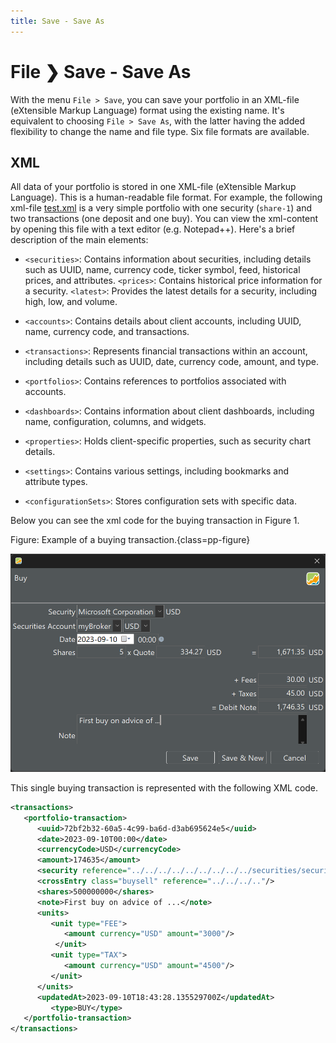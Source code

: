 ```yaml
---
title: Save - Save As
---
```


# File &#10095; Save - Save As

With the menu `File > Save`, you can save your portfolio in an XML-file (eXtensible Markup Language) format using the existing name. It's equivalent to choosing `File > Save As`, with the latter having the added flexibility to change the name and file type. Six file formats are available.

## XML

All data of your portfolio is stored in one XML-file (eXtensible Markup Language). This is a human-readable file format. For example, the following xml-file [test.xml](../../assets/test.xml) is a very simple portfolio with one security (`share-1`) and two transactions (one deposit and one buy). You can view the xml-content by opening this file with a text editor (e.g. Notepad++). Here's a brief description of the main elements:

- `<securities>`: Contains information about securities, including details such as UUID, name, currency code, ticker symbol, feed, historical prices, and attributes.
    `<prices>`: Contains historical price information for a security.
    `<latest>`: Provides the latest details for a security, including high, low, and volume.

- `<accounts>`: Contains details about client accounts, including UUID, name, currency code, and transactions.

- `<transactions>`: Represents financial transactions within an account, including details such as UUID, date, currency code, amount, and type.

- `<portfolios>`: Contains references to portfolios associated with accounts.

- `<dashboards>`: Contains information about client dashboards, including name, configuration, columns, and widgets.

- `<properties>`: Holds client-specific properties, such as security chart details.
- `<settings>`: Contains various settings, including bookmarks and attribute types.
- `<configurationSets>`: Stores configuration sets with specific data.

Below you can see the xml code for the buying transaction in Figure 1.

Figure: Example of a buying transaction.{class=pp-figure}

![](./images/mnu-transaction-buy-share-microsoft.png)

This single buying transaction is represented with the following XML code.

``` xml
<transactions>
   <portfolio-transaction>
      <uuid>72bf2b32-60a5-4c99-ba6d-d3ab695624e5</uuid>
      <date>2023-09-10T00:00</date>
      <currencyCode>USD</currencyCode>
      <amount>174635</amount>
      <security reference="../../../../../../../../../securities/security"/>
      <crossEntry class="buysell" reference="../../../.."/>
      <shares>500000000</shares>
      <note>First buy on advice of ...</note>
      <units>
         <unit type="FEE">
            <amount currency="USD" amount="3000"/>
          </unit>
         <unit type="TAX">
            <amount currency="USD" amount="4500"/>
         </unit>
      </units>
      <updatedAt>2023-09-10T18:43:28.135529700Z</updatedAt>
         <type>BUY</type>
   </portfolio-transaction>
</transactions>

```

